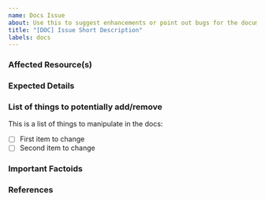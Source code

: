 ```yaml
---
name: Docs Issue
about: Use this to suggest enhancements or point out bugs for the documentation website.
title: "[DOC] Issue Short Description"
labels: docs
---
```


<!-- Hi there,

Thank you for opening an issue. Please note that we try to keep the Databricks Provider issue tracker reserved for bug reports and feature requests. For general Terraform questions, please see: https://www.terraform.io/community.html.
This template is for both adding enhancement as well as pointing out issues with the provider documentation. -->

### Affected Resource(s)
<!-- Link to the page with issues and a screenshot/description of what section has an issue. Every doc page has anchor links for all the headings please post that here. -->

### Expected Details
<!-- What are you expecting from the section that has an issue. If the section is missing anything that should be expected please point that out. -->

### List of things to potentially add/remove

This is a list of things to manipulate in the docs:

- [ ] First item to change
- [ ] Second item to change

### Important Factoids
<!-- Any links to external documentation that may prove your case, i.e Databricks public docs or Terraform public docs. -->

### References
<!-- Are there any other GitHub issues (open or closed) or Pull Requests that should be linked here? For example:
- #158 -->
